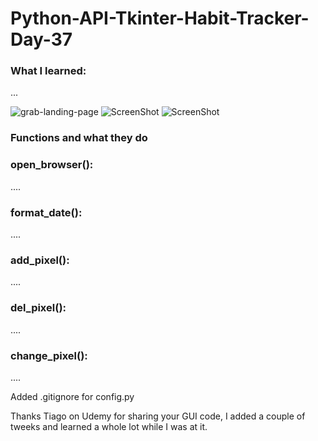 # Python-API-Tkinter-Habit-Tracker-Day-37
### What I learned: 
...

![grab-landing-page](https://github.com/skaftisveins/Python-API-Tkinter-Habit-Tracker-Day-37/blob/master/demo.gif)
![ScreenShot](https://github.com/skaftisveins/Python-API-Tkinter-Habit-Tracker-Day-37/blob/master/screenshot_00.png)
![ScreenShot](https://github.com/skaftisveins/Python-API-Tkinter-Habit-Tracker-Day-37/blob/master/screenshot_01.png)

### Functions and what they do

### open_browser():
....

### format_date():
....

### add_pixel():
....

### del_pixel():
....

### change_pixel():
....

Added .gitignore for config.py

Thanks Tiago on Udemy for sharing your GUI code, I added a couple of tweeks and learned a whole lot while I was at it.